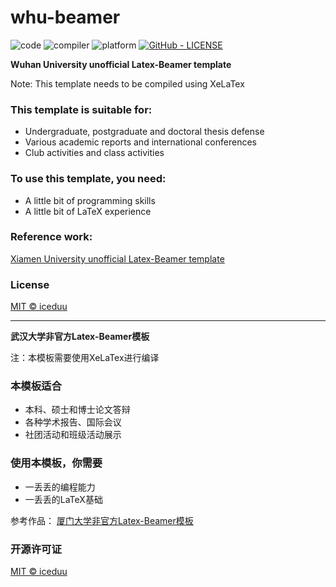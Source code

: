 # whu-beamer

![code](https://img.shields.io/static/v1?label=code&message=Tex&color=red)
![compiler](https://img.shields.io/static/v1?label=compiler&message=XeLaTex&color=blue)
![platform](https://img.shields.io/static/v1?label=platform&message=macos|windows&color=inactive)
[![GitHub - LICENSE](https://img.shields.io/github/license/mashape/apistatus)](./LICENSE)

**Wuhan University unofficial Latex-Beamer template**

Note: This template needs to be compiled using XeLaTex

### This template is suitable for:

- Undergraduate, postgraduate and doctoral thesis defense
- Various academic reports and international conferences
- Club activities and class activities

### To use this template, you need:

- A little bit of programming skills
- A little bit of LaTeX experience

### Reference work:
[Xiamen University unofficial Latex-Beamer template](https://github.com/iceduu/xmu-beamer)

### License

[MIT © iceduu](https://github.com/iceduu/xmu-beamer/blob/main/LICENSE)

------

**武汉大学非官方Latex-Beamer模板**

注：本模板需要使用XeLaTex进行编译

### 本模板适合

- 本科、硕士和博士论文答辩
- 各种学术报告、国际会议
- 社团活动和班级活动展示

### 使用本模板，你需要

- 一丢丢的编程能力
- 一丢丢的LaTeX基础

参考作品：
[厦门大学非官方Latex-Beamer模板](https://github.com/iceduu/xmu-beamer)

### 开源许可证

[MIT © iceduu](https://github.com/iceduu/xmu-beamer/blob/main/LICENSE)

